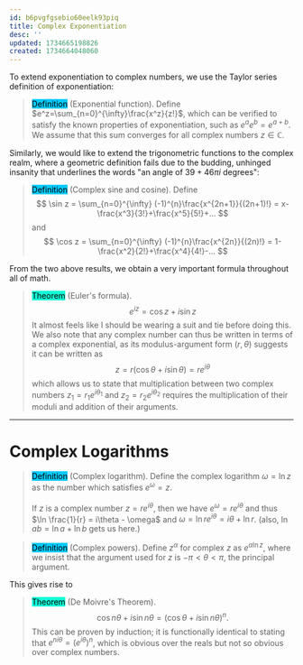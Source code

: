 ```yaml
---
id: b6pvgfgsebio60eelk93piq
title: Complex Exponentiation
desc: ''
updated: 1734665198826
created: 1734664048060
---
```

To extend exponentiation to complex numbers, we use the Taylor series definition of exponentiation:

> <span style="background-color: #03cafc; color: black;">Definition</span> (Exponential function). Define $e^z=\sum_{n=0}^{\infty}\frac{x^z}{z!}$, which can be verified to satisfy the known properties of exponentiation, such as $e^{a}e^{b}=e^{a+b}$. We assume that this sum converges for all complex numbers $z \in \mathbb{C}$.

Similarly, we would like to extend the trigonometric functions to the complex realm, where a geometric definition fails due to the budding, unhinged insanity that underlines the words "an angle of $39+46\pi i$ degrees":

> <span style="background-color: #03cafc; color: black;">Definition</span> (Complex sine and cosine). Define 
$$
\sin z = \sum_{n=0}^{\infty} (-1)^{n}\frac{x^{2n+1}}{(2n+1)!} = x-\frac{x^3}{3!}+\frac{x^5}{5!}+...
$$
> and
$$
\cos z = \sum_{n=0}^{\infty} (-1)^{n}\frac{x^{2n}}{(2n)!} = 1-\frac{x^2}{2!}+\frac{x^4}{4!}-...
$$

From the two above results, we obtain a very important formula throughout all of math.

> <span style="background-color: #12ffd7; color: black;">Theorem</span> (Euler's formula).         
$$
e^{iz}=\cos z + i\sin z
$$
> It almost feels like I should be wearing a suit and tie before doing this. We also note that any complex number can thus be written in terms of a complex exponential, as its modulus-argument form $(r,\theta)$ suggests it can be written as 
$$
        z=r(\cos \theta + i\sin \theta)=re^{i\theta}
$$
> which allows us to state that multiplication between two complex numbers $z_1=r_1e^{i\theta_1}$ and $z_2=r_2e^{i\theta_2}$ requires the multiplication of their moduli and addition of their arguments.

---

# Complex Logarithms

> <span style="background-color: #03cafc; color: black;">Definition</span> (Complex logarithm). Define the complex logarithm $\omega = \ln z$ as the number which satisfies $e^\omega = z$.<br/><br/> If $z$ is a complex number $z=re^{i\theta}$, then we have $e^{\omega} = re^{i\theta}$ and thus $\ln \frac{1}{r} = i\theta - \omega$ and $\omega = \ln re^{i\theta} = i\theta +\ln r$. (also, $\ln ab = \ln a + \ln b$ gets us here.)

> <span style="background-color: #03cafc; color: black;">Definition</span> (Complex powers). Define $z^\alpha$ for complex $z$ as $e^{\alpha\ln z}$, where we insist that the argument used for $z$ is $-\pi < \theta < \pi$, the principal argument.

This gives rise to

> <span style="background-color: #12ffd7; color: black;">Theorem</span> (De Moivre's Theorem). 
$$
        \cos n\theta + i\sin n\theta =(\cos \theta + i\sin n\theta)^n.
$$
This can be proven by induction; it is functionally identical to stating that $e^{ni\theta}=(e^{i\theta})^n$, which is obvious over the reals but not so obvious over complex numbers.
